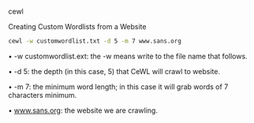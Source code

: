 cewl

Creating Custom Wordlists from a Website

~~~bash
cewl -w customwordlist.txt -d 5 -m 7 www.sans.org
~~~

• -w customwordlist.ext: the -w means write to the file name that follows.  

• -d 5: the depth (in this case, 5) that CeWL will crawl to website.  

• -m 7: the minimum word length; in this case it will grab words of 7 characters minimum.  

• www.sans.org: the website we are crawling. 
